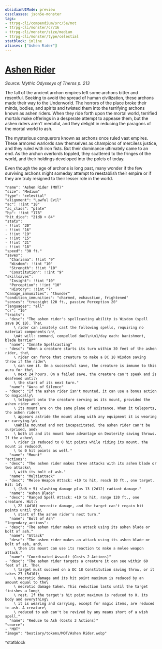 ```yaml
---
obsidianUIMode: preview
cssclasses: json5e-monster
tags:
- ttrpg-cli/compendium/src/5e/mot
- ttrpg-cli/monster/cr/16
- ttrpg-cli/monster/size/medium
- ttrpg-cli/monster/type/celestial
statblock: inline
aliases: ["Ashen Rider"]
---
```

# [Ashen Rider](3-Compendium\CLI\bestiary\celestial/ashen-rider-mot.md)
*Source: Mythic Odysseys of Theros p. 213*  

The fall of the ancient archon empires left some archons bitter and resentful. Seeking to avoid the spread of human civilization, these archons made their way to the Underworld. The horrors of the place broke their minds, bodies, and spirits and twisted them into the terrifying archons known as ashen riders. When they ride forth upon the mortal world, terrified mortals make offerings in a desperate attempt to appease them, but the ashen riders aren't merciful, and they delight in reducing the paragons of the mortal world to ash.

The mysterious conquerors known as archons once ruled vast empires. These armored warlords saw themselves as champions of merciless justice, and they ruled with iron fists. But their dominance ultimately came to an end. As the archon overlords toppled, they scattered to the fringes of the world, and their holdings developed into the poleis of today.

Even though the age of archons is long past, many wonder if the few surviving archons might someday attempt to reestablish their empire or if they are truly resigned to their lesser role in the world.

```statblock
"name": "Ashen Rider (MOT)"
"size": "Medium"
"type": "celestial"
"alignment": "Lawful Evil"
"ac": !!int "18"
"ac_class": "plate"
"hp": !!int "178"
"hit_dice": "21d8 + 84"
"stats":
- !!int "20"
- !!int "16"
- !!int "19"
- !!int "15"
- !!int "21"
- !!int "18"
"speed": "30 ft."
"saves":
  "Charisma": !!int "9"
  "Wisdom": !!int "10"
  "Strength": !!int "10"
  "Constitution": !!int "9"
"skillsaves":
  "Insight": !!int "10"
  "Perception": !!int "10"
  "History": !!int "7"
"damage_immunities": "thunder"
"condition_immunities": "charmed, exhaustion, frightened"
"senses": "truesight 120 ft., passive Perception 20"
"languages": "all"
"cr": "16"
"traits":
- "desc": "The ashen rider's spellcasting ability is Wisdom (spell save DC 18). The\
    \ rider can innately cast the following spells, requiring no material components:\n\
    \nAt will: command, compelled duel\n\n1/day each: banishment, blade barrier"
  "name": "Innate Spellcasting"
- "desc": "When a creature starts its turn within 30 feet of the ashen rider, the\
    \ rider can force that creature to make a DC 18 Wisdom saving throw if the rider\
    \ can see it. On a successful save, the creature is immune to this aura for the\
    \ next 24 hours. On a failed save, the creature can't speak and is deafened until\
    \ the start of its next turn."
  "name": "Aura of Silence"
- "desc": "If the ashen rider isn't mounted, it can use a bonus action to magically\
    \ teleport onto the creature serving as its mount, provided the ashen rider and\
    \ its mount are on the same plane of existence. When it teleports, the ashen rider\
    \ appears astride the mount along with any equipment it is wearing or carrying.\n\
    \nWhile mounted and not incapacitated, the ashen rider can't be surprised, and\
    \ both it and its mount have advantage on Dexterity saving throws. If the ashen\
    \ rider is reduced to 0 hit points while riding its mount, the mount is reduced\
    \ to 0 hit points as well."
  "name": "Mount"
"actions":
- "desc": "The ashen rider makes three attacks with its ashen blade or two attacks\
    \ with its bolt of ash."
  "name": "Multiattack"
- "desc": "Melee Weapon Attack: +10 to hit, reach 10 ft., one target. Hit: 14\
    \ (2d8 + 5) slashing damage plus 13 (2d12) radiant damage."
  "name": "Ashen Blade"
- "desc": "Ranged Spell Attack: +10 to hit, range 120 ft., one creature. Hit:\
    \ 22 (4d10) necrotic damage, and the target can't regain hit points until the\
    \ start of the ashen rider's next turn."
  "name": "Bolt of Ash"
"legendary_actions":
- "desc": "The ashen rider makes an attack using its ashen blade or bolt of ash."
  "name": "Attack"
- "desc": "The ashen rider makes an attack using its ashen blade or bolt of ash, and\
    \ then its mount can use its reaction to make a melee weapon attack."
  "name": "Coordinated Assault (Costs 2 Actions)"
- "desc": "The ashen rider targets a creature it can see within 60 feet of it. The\
    \ target must succeed on a DC 18 Constitution saving throw, or it takes 27 (5d10)\
    \ necrotic damage and its hit point maximum is reduced by an amount equal to the\
    \ necrotic damage taken. This reduction lasts until the target finishes a long\
    \ rest. If the target's hit point maximum is reduced to 0, its body and everything\
    \ it is wearing and carrying, except for magic items, are reduced to ash. A creature\
    \ reduced to ash can't be revived by any means short of a wish spell."
  "name": "Reduce to Ash (Costs 3 Actions)"
"source":
- "MOT"
"image": "bestiary/tokens/MOT/Ashen Rider.webp"
```
^statblock